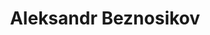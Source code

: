---
title: Aleksandr Beznosikov

first_name: Aleksandr
last_name: Beznosikov

superuser: false

url: https://anbeznosikov.github.io/index.html
highlight_name: false
---